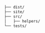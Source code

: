 <!-- TREEVIEW START -->
```bash
├── dist/
├── site/
├── src/
│   ├── helpers/
└── tests/
```

<!-- TREEVIEW END -->
